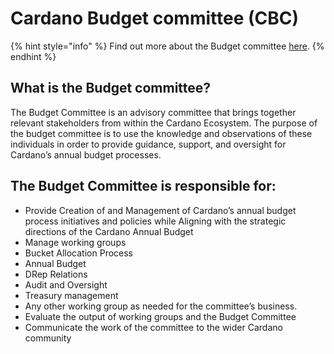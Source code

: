 # Cardano Budget committee (CBC)



{% hint style="info" %}
Find out more about the Budget committee [here](https://intersect.gitbook.io/intersect-committee-spaces/v/intersect-budget-committee).
{% endhint %}

## What is the Budget committee?

The Budget Committee is an advisory committee that brings together relevant stakeholders from within the Cardano Ecosystem. The purpose of the budget committee is to use the knowledge and observations of these individuals in order to provide guidance, support, and oversight for Cardano’s annual budget processes.

## The Budget Committee is responsible for: <a href="#the-budget-committee-is-responsible-for" id="the-budget-committee-is-responsible-for"></a>

* Provide Creation of and Management of Cardano’s annual budget process initiatives and policies while Aligning with the strategic directions of the Cardano Annual Budget
* Manage working groups
* Bucket Allocation Process
* Annual Budget
* DRep Relations
* Audit and Oversight
* Treasury management
* Any other working group as needed for the committee’s business.
* Evaluate the output of working groups and the Budget Committee
* Communicate the work of the committee to the wider Cardano community
